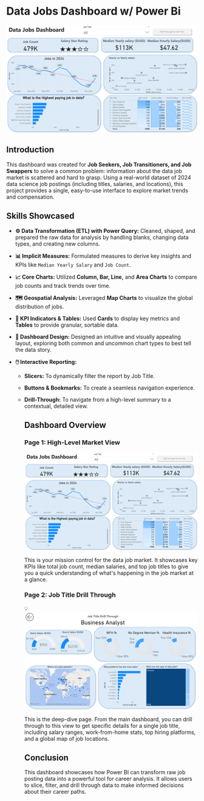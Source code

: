 # Data Jobs Dashboard w/ Power Bi

![Dashbaord Page 1](/Images/Project1_Page1.png)

## Introduction

This dashboard was created for **Job Seekers, Job Transitioners, and Job Swappers** to solve a common
problem: information about the data job market is scattered and hard to grasp. Using a real-world dataset
of 2024 data science job postings (including titles, salaries, and locations), this project provides a
single, easy-to-use interface to explore market trends and compensation.

## Skills Showcased

- **⚙️ Data Transformation (ETL) with Power Query:**
  Cleaned, shaped, and prepared the raw data for analysis
  by handling blanks, changing data types, and creating
  new columns.
- **📊 Implicit Measures:** Formulated measures to
  derive key insights and KPIs like `Median Yearly Salary`
  and `Job Count`.
- **📈 Core Charts:** Utilized **Column, Bar, Line,**
  and **Area Charts** to compare job counts and track
  trends over time.
- **🗺️ Geospatial Analysis:** Leveraged **Map
  Charts** to visualize the global distribution of jobs.
- **🔢 KPI Indicators & Tables:** Used **Cards** to
  display key metrics and **Tables** to provide granular,
  sortable data.
- **🎨 Dashboard Design:** Designed an intuitive and
  visually appealing layout, exploring both common and
  uncommon chart types to best tell the data story.
- **🖱️ Interactive Reporting:**

  - **Slicers:** To dynamically filter the report by
    Job Title.
  - **Buttons & Bookmarks:** To create a seamless
    navigation experience.
  - **Drill-Through:** To navigate from a high-level
    summary to a contextual, detailed view.

    ## Dashboard Overview

    ### Page 1: High-Level Market View

    ![Dashbaord Page 1](/Images/Project1_Page1.png)

    This is your mission control for the data job market. It showcases key KPIs like total job count, median
    salaries, and top job titles to give you a quick understanding of what's happening in the job market at a glance.

    ### Page 2: Job Title Drill Through

    💡
    ![Dashboard Page 2](/Images/Project1_Page2.png)

    This is the deep-dive page. From the main dashboard, you
    can drill through to this view to get specific details
    for a single job title, including salary ranges,
    work-from-home stats, top hiring platforms, and a global
    map of job locations.

    ## Conclusion

    This dashboard showcases how Power BI can transform raw
    job posting data into a powerful tool for career
    analysis. It allows users to slice, filter, and drill
    through data to make informed decisions about their
    career paths.
